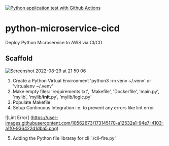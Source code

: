 [![Python application test with Github Actions](https://github.com/medhavrata/python-microservice-cicd/actions/workflows/devops.yml/badge.svg)](https://github.com/medhavrata/python-microservice-cicd/actions/workflows/devops.yml)

# python-microservice-cicd
Deploy Python Microservice to AWS via CI/CD

## Scaffold

![Screenshot 2022-08-29 at 21 50 06](https://user-images.githubusercontent.com/10562673/187296411-7b3b2a4a-2975-453d-8725-7d713d383111.png)


1. Create a Python Virtual Environment 'python3 -m venv ~/.venv' or 'virtualenv ~/.venv'
2. Make empty files: 'requirements.txt', 'Makefile', 'Dockerfile', 'main.py', 'mylib', 'mylib/__init__.py', 'mylib/logic.py'
3. Populate Makefile
4. Setup Continuous Integration i.e. to prevent any errors like lint error


![Lint Error] (https://user-images.githubusercontent.com/10562673/173145170-a12532a1-94e7-4103-a1f0-936422d1dba5.png)

5. Adding the Python file libraray for cli './cli-fire.py'

